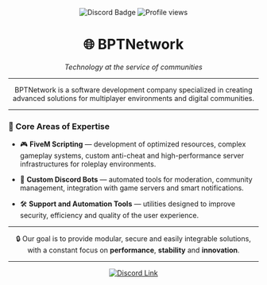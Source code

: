 <p align="center">
  <img src="https://img.shields.io/discord/1081729819819126785?label=Join%20us%20on%20Discord&logo=discord&color=5865F2" alt="Discord Badge"/>
  <img src="https://komarev.com/ghpvc/?username=BPTNetwork&label=Profile%20views&color=0e75b6&style=flat" alt="Profile views"/>
</p>

<h1 align="center">🌐 BPTNetwork</h1>
<p align="center"><i>Technology at the service of communities</i></p>

---

<p align="center">
  BPTNetwork is a software development company specialized in creating advanced solutions for multiplayer environments and digital communities.
</p>

---

### 🚀 Core Areas of Expertise

- 🎮 **FiveM Scripting** — development of optimized resources, complex gameplay systems, custom anti-cheat and high-performance server infrastructures for roleplay environments.

- 🤖 **Custom Discord Bots** — automated tools for moderation, community management, integration with game servers and smart notifications.

- 🛠️ **Support and Automation Tools** — utilities designed to improve security, efficiency and quality of the user experience.

---

<p align="center">
  🔒 Our goal is to provide modular, secure and easily integrable solutions,<br>
  with a constant focus on <strong>performance</strong>, <strong>stability</strong> and <strong>innovation</strong>.
</p>

---

<p align="center">
  <a href="https://discord.com/invite/ksGfNvDEfq">
    <img src="https://img.shields.io/badge/Join%20Our%20Discord-5865F2?style=for-the-badge&logo=discord&logoColor=white" alt="Discord Link"/>
  </a>
</p>
